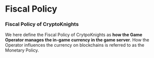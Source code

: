 # Fiscal Policy

### Fiscal Policy of CryptoKnights

We here define the Fiscal Policy of CrytpoKnights as **how the Game Operator manages the in-game currency in the game server**. How the Operator influences the currency on blockchains is  referred to as the Monetary Policy.
